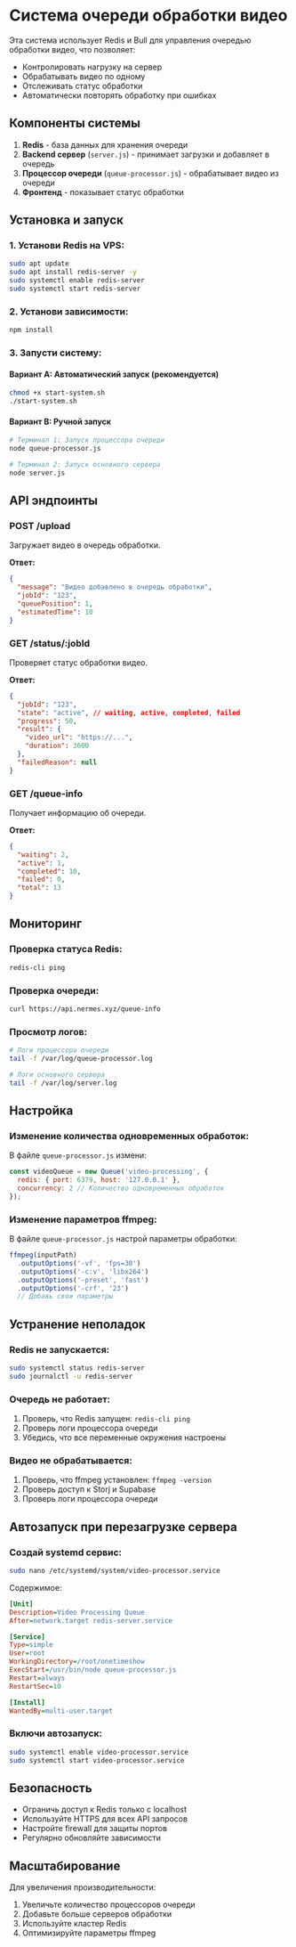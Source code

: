 # Система очереди обработки видео

Эта система использует Redis и Bull для управления очередью обработки видео, что позволяет:
- Контролировать нагрузку на сервер
- Обрабатывать видео по одному
- Отслеживать статус обработки
- Автоматически повторять обработку при ошибках

## Компоненты системы

1. **Redis** - база данных для хранения очереди
2. **Backend сервер** (`server.js`) - принимает загрузки и добавляет в очередь
3. **Процессор очереди** (`queue-processor.js`) - обрабатывает видео из очереди
4. **Фронтенд** - показывает статус обработки

## Установка и запуск

### 1. Установи Redis на VPS:

```bash
sudo apt update
sudo apt install redis-server -y
sudo systemctl enable redis-server
sudo systemctl start redis-server
```

### 2. Установи зависимости:

```bash
npm install
```

### 3. Запусти систему:

#### Вариант A: Автоматический запуск (рекомендуется)
```bash
chmod +x start-system.sh
./start-system.sh
```

#### Вариант B: Ручной запуск
```bash
# Терминал 1: Запуск процессора очереди
node queue-processor.js

# Терминал 2: Запуск основного сервера
node server.js
```

## API эндпоинты

### POST /upload
Загружает видео в очередь обработки.

**Ответ:**
```json
{
  "message": "Видео добавлено в очередь обработки",
  "jobId": "123",
  "queuePosition": 1,
  "estimatedTime": 10
}
```

### GET /status/:jobId
Проверяет статус обработки видео.

**Ответ:**
```json
{
  "jobId": "123",
  "state": "active", // waiting, active, completed, failed
  "progress": 50,
  "result": {
    "video_url": "https://...",
    "duration": 3600
  },
  "failedReason": null
}
```

### GET /queue-info
Получает информацию об очереди.

**Ответ:**
```json
{
  "waiting": 2,
  "active": 1,
  "completed": 10,
  "failed": 0,
  "total": 13
}
```

## Мониторинг

### Проверка статуса Redis:
```bash
redis-cli ping
```

### Проверка очереди:
```bash
curl https://api.nermes.xyz/queue-info
```

### Просмотр логов:
```bash
# Логи процессора очереди
tail -f /var/log/queue-processor.log

# Логи основного сервера
tail -f /var/log/server.log
```

## Настройка

### Изменение количества одновременных обработок:
В файле `queue-processor.js` измени:
```javascript
const videoQueue = new Queue('video-processing', {
  redis: { port: 6379, host: '127.0.0.1' },
  concurrency: 2 // Количество одновременных обработок
});
```

### Изменение параметров ffmpeg:
В файле `queue-processor.js` настрой параметры обработки:
```javascript
ffmpeg(inputPath)
  .outputOptions('-vf', 'fps=30')
  .outputOptions('-c:v', 'libx264')
  .outputOptions('-preset', 'fast')
  .outputOptions('-crf', '23')
  // Добавь свои параметры
```

## Устранение неполадок

### Redis не запускается:
```bash
sudo systemctl status redis-server
sudo journalctl -u redis-server
```

### Очередь не работает:
1. Проверь, что Redis запущен: `redis-cli ping`
2. Проверь логи процессора очереди
3. Убедись, что все переменные окружения настроены

### Видео не обрабатывается:
1. Проверь, что ffmpeg установлен: `ffmpeg -version`
2. Проверь доступ к Storj и Supabase
3. Проверь логи процессора очереди

## Автозапуск при перезагрузке сервера

### Создай systemd сервис:

```bash
sudo nano /etc/systemd/system/video-processor.service
```

Содержимое:
```ini
[Unit]
Description=Video Processing Queue
After=network.target redis-server.service

[Service]
Type=simple
User=root
WorkingDirectory=/root/onetimeshow
ExecStart=/usr/bin/node queue-processor.js
Restart=always
RestartSec=10

[Install]
WantedBy=multi-user.target
```

### Включи автозапуск:
```bash
sudo systemctl enable video-processor.service
sudo systemctl start video-processor.service
```

## Безопасность

- Ограничь доступ к Redis только с localhost
- Используйте HTTPS для всех API запросов
- Настройте firewall для защиты портов
- Регулярно обновляйте зависимости

## Масштабирование

Для увеличения производительности:
1. Увеличьте количество процессоров очереди
2. Добавьте больше серверов обработки
3. Используйте кластер Redis
4. Оптимизируйте параметры ffmpeg 